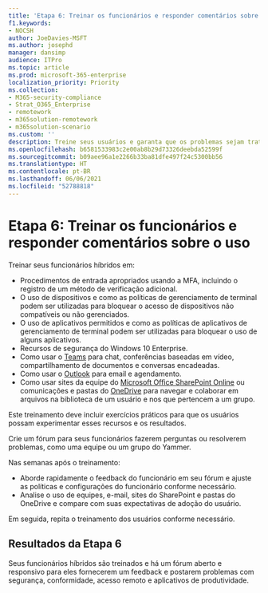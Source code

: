 ```yaml
---
title: 'Etapa 6: Treinar os funcionários e responder comentários sobre o uso'
f1.keywords:
- NOCSH
author: JoeDavies-MSFT
ms.author: josephd
manager: dansimp
audience: ITPro
ms.topic: article
ms.prod: microsoft-365-enterprise
localization_priority: Priority
ms.collection:
- M365-security-compliance
- Strat_O365_Enterprise
- remotework
- m365solution-remotework
- m365solution-scenario
ms.custom: ''
description: Treine seus usuários e garanta que os problemas sejam tratados rapidamente.
ms.openlocfilehash: b6581533983c2e00ab8b29d73326deebda52599f
ms.sourcegitcommit: b09aee96a1e2266b33ba81dfe497f24c5300bb56
ms.translationtype: HT
ms.contentlocale: pt-BR
ms.lasthandoff: 06/06/2021
ms.locfileid: "52788818"
---
```

# <a name="step-6-train-your-workers-and-address-usage-feedback"></a>Etapa 6: Treinar os funcionários e responder comentários sobre o uso

Treinar seus funcionários híbridos em:

- Procedimentos de entrada apropriados usando a MFA, incluindo o registro de um método de verificação adicional.
- O uso de dispositivos e como as políticas de gerenciamento de terminal podem ser utilizadas para bloquear o acesso de dispositivos não compatíveis ou não gerenciados.
- O uso de aplicativos permitidos e como as políticas de aplicativos de gerenciamento de terminal podem ser utilizadas para bloquear o uso de alguns aplicativos.
- Recursos de segurança do Windows 10 Enterprise.
- Como usar o [Teams](/microsoftteams/training-microsoft-teams-landing-page) para chat, conferências baseadas em vídeo, compartilhamento de documentos e conversas encadeadas.
- Como usar o [Outlook](https://support.office.com/article/outlook-training-8a5b816d-9052-4190-a5eb-494512343cca) para email e agendamento.
- Como usar sites da equipe do [Microsoft Office SharePoint Online](https://support.office.com/article/sharepoint-online-video-training-cb8ef501-84db-4427-ac77-ec2009fb8e23) ou comunicações e pastas do [OneDrive](https://support.office.com/article/onedrive-video-training-1f608184-b7e6-43ca-8753-2ff679203132) para navegar e colaborar em arquivos na biblioteca de um usuário e nos que pertencem a um grupo.

Este treinamento deve incluir exercícios práticos para que os usuários possam experimentar esses recursos e os resultados.

Crie um fórum para seus funcionários fazerem perguntas ou resolverem problemas, como uma equipe ou um grupo do Yammer.

Nas semanas após o treinamento:

- Aborde rapidamente o feedback do funcionário em seu fórum e ajuste as políticas e configurações do funcionário conforme necessário.
- Analise o uso de equipes, e-mail, sites do SharePoint e pastas do OneDrive e compare com suas expectativas de adoção do usuário.

Em seguida, repita o treinamento dos usuários conforme necessário.

## <a name="results-of-step-6"></a>Resultados da Etapa 6

Seus funcionários híbridos são treinados e há um fórum aberto e responsivo para eles fornecerem um feedback e postarem problemas com segurança, conformidade, acesso remoto e aplicativos de produtividade.
